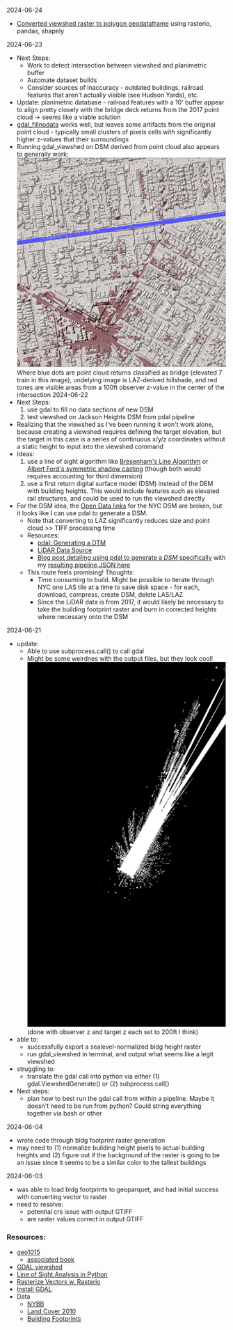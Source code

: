 2024-06-24
- [Converted viewshed raster to polygon geodataframe](https://py.geocompx.org/05-raster-vector#sec-raster-to-polygons) using rasterio, pandas, shapely

2024-06-23
- Next Steps:
  - Work to detect intersection between viewshed and planimetric buffer
  - Automate dataset builds
  - Consider sources of inaccuracy - outdated buildings, railroad features that aren't actually visible (see Hudson Yards), etc.
- Update: planimetric database - railroad features with a 10' buffer appear to align pretty closely with the bridge deck returns from the 2017 point cloud -> seems like a viable solution
- [gdal_fillnodata](https://gdal.org/programs/gdal_fillnodata.html) works well, but leaves some artifacts from the original point cloud - typically small clusters of pixels cells with significantly higher z-values that their surroundings
- Running gdal_viewshed on DSM derived from point cloud also appears to generally work:
  ![image](img/Screenshot_2024-06-23.png)
  Where blue dots are point cloud returns classified as bridge (elevated 7 train in this image), undelying image is LAZ-derived hillshade, and red tones are visible areas from a 100ft observer z-value in the center of the intersection
2024-06-22
- Next Steps:
  1. use gdal to fill no data sections of new DSM
  2. test viewshed on Jackson Heights DSM from pdal pipeline
- Realizing that the viewshed as I've been running it won't work alone, because creating a viewshed requires defining the target elevation, but the target in this case is a series of continuous x/y/z coordinates without a static height to input into the viewshed command
- Ideas: 
  1. use a line of sight algorithm like [Bresenham's Line Algorithm](https://en.wikipedia.org/wiki/Bresenham%27s_line_algorithm) or [Albert Ford's symmetric shadow casting](https://www.albertford.com/shadowcasting/) (though both would requires accounting for third dimension)
  2. use a first return digital surface model (DSM) instead of the DEM with building heights. This would include features such as elevated rail structures, and could be used to run the viewshed directly
- For the DSM idea, the [Open Data links](https://data.cityofnewyork.us/City-Government/Topobathymetric-LiDAR-Data-2017-/7sc8-jtbz/about_data) for the NYC DSM are broken, but it looks like I can use pdal to generate a DSM. 
  - Note that converting to LAZ significantly reduces size and point cloud >> TIFF processing time
  - Resources:
    - [pdal: Generating a DTM](https://pdal.io/en/2.6.0/workshop/generation/dtm/dtm.html)
    - [LiDAR Data Source](https://orthos.dhses.ny.gov/?Extent=-9603624.133747088,4774299.7366908705,-7659066.134172721,5795498.434580554&Layers=07_meter_dem_index_usgs,1_meter_dem_index_fema,1_meter_dem_index_usgs,1_meter_dem_index_tidal_water,1_meter_dem_index_hydro_flattened,1_meter_dem_index_usda_utm18n,1_meter_dem_index_usda_utm17n,1_meter_dem_index_nys,2_meter_dem_index_ne_lidar,2_meter_dem_index_nys,2_meter_dem_index_fema,2_meter_dem_index_monroe_county,2_meter_dem_index_tompkins_county,2_meter_dem_index_erie_county&layerGroups=DEMIndexes,Orthoimagery&rightMenu=0#)
    - [Blog post detailing using pdal to generate a _DSM_ specifically](https://www.simonplanzer.com/articles/lidar-chm/) with my [resulting pipeline JSON here](dsm_test.json)
  - This route feels promising! Thoughts:
    - Time consuming to build. Might be possible to iterate through NYC one LAS tile at a time to save disk space - for each, download, compress, create DSM, delete LAS/LAZ
    - Since the LiDAR data is from 2017, it would likely be necessary to take the building footprint raster and burn in corrected heights where necessary onto the DSM

2024-06-21
- update:
  - Able to use subprocess.call() to call gdal
  - Might be some weirdnes with the output files, but they look cool!
  ![image](img/Screenshot_2024-06-21.png)
  (done with observer z and target z each set to 200ft I think)
- able to:
  - successfully export a sealevel-normalized bldg height raster
  - run gdal_viewshed in terminal, and output what seems like a legit viewshed
- struggling to:
  - translate the gdal call into python via either (1) gdal.ViewshedGenerate() or (2) subprocess.call()
- Next steps:
  - plan how to best run the gdal call from within a pipeline. Maybe it doesn't need to be run from python? Could string everything together via bash or other

2024-06-04
- wrote code through bldg footprint raster generation
- may need to (1) normalize building height pixels to actual building heights and (2) figure out if the background of the raster is going to be an issue since it seems to be a similar color to the tallest buildings

2024-06-03
- was able to load bldg footprints to geoparquet, and had initial success with converting vector to raster
- need to resolve:
  - potential crs issue with output GTIFF
  - are raster values correct in output GTIFF
### Resources:
- [geo1015](https://3d.bk.tudelft.nl/courses/backup/geo1015/2020/les/)
  - [associated book](https://github.com/tudelft3d/terrainbook/releases)
- [GDAL viewshed](https://gdal.org/programs/gdal_viewshed.html)
- [Line of Sight Analysis in Python](https://spatial-dev.guru/2023/12/10/line-of-sight-analysis-in-digital-elevation-models-using-python/)
- [Rasterize Vectors w. Rasterio](https://pygis.io/docs/e_raster_rasterize.html)
- [Install GDAL](https://mits003.github.io/studio_null/2021/07/install-gdal-on-macos/)
- Data
  - [NYBB](https://data.cityofnewyork.us/City-Government/Borough-Boundaries/tqmj-j8zm)
  - [Land Cover 2010]()
  - [Building Footprints]()

